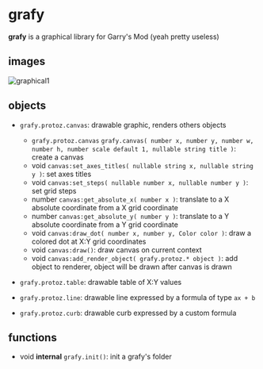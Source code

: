 # grafy
**grafy** is a graphical library for Garry's Mod (yeah pretty useless)

## images
![graphical1](https://media.discordapp.net/attachments/608325399687987240/781112632379441182/unknown.png)

## objects
+ `grafy.protoz.canvas`: drawable graphic, renders others objects
    + `grafy.protoz.canvas` `grafy.canvas( number x, number y, number w, number h, number scale default 1, nullable string title )`: create a canvas
    + void `canvas:set_axes_titles( nullable string x, nullable string y )`: set axes titles
    + void `canvas:set_steps( nullable number x, nullable number y )`: set grid steps
    + number `canvas:get_absolute_x( number x )`: translate to a X absolute coordinate from a X grid coordinate
    + number `canvas:get_absolute_y( number y )`: translate to a Y absolute coordinate from a Y grid coordinate
    + void `canvas:draw_dot( number x, number y, Color color )`: draw a colored dot at X:Y grid coordinates
    + void `canvas:draw()`: draw canvas on current context 
    + void `canvas:add_render_object( grafy.protoz.* object )`: add object to renderer, object will be drawn after canvas is drawn

+ `grafy.protoz.table`: drawable table of X:Y values

+ `grafy.protoz.line`: drawable line expressed by a formula of type `ax + b`

+ `grafy.protoz.curb`: drawable curb expressed by a custom formula

## functions
+ void **internal** `grafy.init()`: init a grafy's folder
